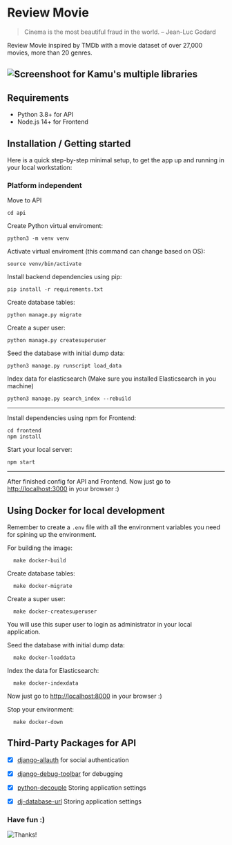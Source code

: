 # Review Movie

> Cinema is the most beautiful fraud in the world.
> – Jean-Luc Godard

Review Movie inspired by TMDb with a movie dataset of over 27,000 movies, more than 20 genres.

## ![Screenshoot for Kamu's multiple libraries](https://github.com/vinhbui107/review-movie/blob/develop/screen_shots/home_page.png?raw=true)

## Requirements

-   Python 3.8+ for API
-   Node.js 14+ for Frontend

## Installation / Getting started

Here is a quick step-by-step minimal setup, to get the app up and running in your local workstation:

### Platform independent

Move to API

```shell
cd api
```

Create Python virtual enviroment:

```shell
python3 -m venv venv
```

Activate virtual enviroment (this command can change based on OS):

```shell
source venv/bin/activate
```

Install backend dependencies using pip:

```shell
pip install -r requirements.txt
```

Create database tables:

```shell
python manage.py migrate
```

Create a super user:

```shell
python manage.py createsuperuser
```

Seed the database with initial dump data:

```shell
python3 manage.py runscript load_data
```

Index data for elasticsearch (Make sure you installed Elasticsearch in you machine)

```shell
python3 manage.py search_index --rebuild
```

---

Install dependencies using npm for Frontend:

```shell
cd frontend
npm install
```

Start your local server:

```shell
npm start
```

---

After finished config for API and Frontend.
Now just go to [http://localhost:3000](http://localhost:8000) in your browser :)

## Using Docker for local development

Remember to create a `.env` file with all the environment variables you need for spining up the environment.

For building the image:

```shell
  make docker-build
```

Create database tables:

```shell
  make docker-migrate
```

Create a super user:

```shell
  make docker-createsuperuser
```

You will use this super user to login as administrator in your local application.

Seed the database with initial dump data:

```shell
  make docker-loaddata
```

Index the data for Elasticsearch:

```shell
  make docker-indexdata
```

Now just go to [http://localhost:8000](http://localhost:8000) in your browser :)

Stop your environment:

```shell
  make docker-down
```

## Third-Party Packages for API

-   [x] [django-allauth](https://github.com/pennersr/django-allauth) for social authentication
-   [x] [django-debug-toolbar](https://github.com/jazzband/django-debug-toolbar) for debugging

-   [x] [python-decouple](https://github.com/henriquebastos/python-decouple/) Storing application settings
-   [x] [dj-database-url](https://github.com/jacobian/dj-database-url) Storing application settings

### Have fun :)

![Thanks!](http://gifgifmagazine.com/wp-content/uploads/2018/11/macka-daj-pet-jea.gif)
